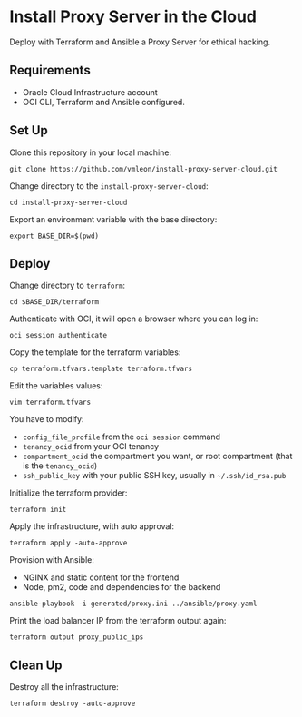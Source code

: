 # Install Proxy Server in the Cloud

Deploy with Terraform and Ansible a Proxy Server for ethical hacking.

## Requirements

- Oracle Cloud Infrastructure account
- OCI CLI, Terraform and Ansible configured.

## Set Up

Clone this repository in your local machine:
```
git clone https://github.com/vmleon/install-proxy-server-cloud.git
```

Change directory to the `install-proxy-server-cloud`:
```
cd install-proxy-server-cloud
```

Export an environment variable with the base directory:
```
export BASE_DIR=$(pwd)
```

## Deploy

Change directory to `terraform`:
```
cd $BASE_DIR/terraform
```

Authenticate with OCI, it will open a browser where you can log in:
```
oci session authenticate
```

Copy the template for the terraform variables:
```
cp terraform.tfvars.template terraform.tfvars
```

Edit the variables values:
```
vim terraform.tfvars
```

You have to modify:
- `config_file_profile` from the `oci session` command
- `tenancy_ocid` from your OCI tenancy
- `compartment_ocid` the compartment you want, or root compartment (that is the `tenancy_ocid`)
- `ssh_public_key` with your public SSH key, usually in `~/.ssh/id_rsa.pub`

Initialize the terraform provider:
```
terraform init
```

Apply the infrastructure, with auto approval:
```
terraform apply -auto-approve
```

Provision with Ansible:
- NGINX and static content for the frontend
- Node, pm2, code and dependencies for the backend

```
ansible-playbook -i generated/proxy.ini ../ansible/proxy.yaml
```

Print the load balancer IP from the terraform output again:
```
terraform output proxy_public_ips
```

## Clean Up

Destroy all the infrastructure:
```
terraform destroy -auto-approve
```